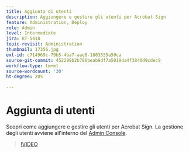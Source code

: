 ```yaml
---
title: Aggiunta di utenti
description: Aggiungere e gestire gli utenti per Acrobat Sign
feature: Administration, Deploy
role: Admin
level: Intermediate
jira: KT-5418
topic-revisit: Administration
thumbnail: 17356.jpg
exl-id: c714969c-79b5-4ba7-aae8-1803555a50ca
source-git-commit: 452299b2b786beab9df7a5019da4f3840d9cdec9
workflow-type: tm+mt
source-wordcount: '30'
ht-degree: 20%

---
```


# Aggiunta di utenti

Scopri come aggiungere e gestire gli utenti per Acrobat Sign. La gestione degli utenti avviene all&#39;interno del [Admin Console](https://adminconsole.adobe.com/).

>[!VIDEO](https://video.tv.adobe.com/v/3419315?quality=12&learn=on&hidetitle=true)
